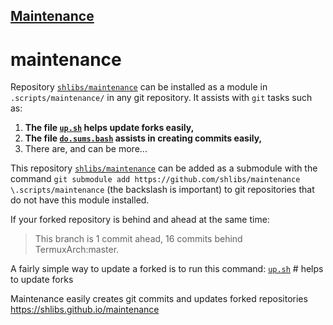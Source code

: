 ## [Maintenance](https://shlibs.github.io/maintenance/) 

# maintenance

Repository [`shlibs/maintenance`](https://github.com/shlibs/maintenance) can be installed as a module in `.scripts/maintenance/` in any git repository.  It assists with `git` tasks such as:
1) **The file [`up.sh`](https://github.com/shlibs/maintenance/blob/master/upr.sh) helps update forks easily,**
2) **The file [`do.sums.bash`](https://github.com/shlibs/maintenance/blob/master/do.sums.bash) assists in creating commits easily,**
3) There are, and can be more...

This repository [`shlibs/maintenance`](https://github.com/shlibs/maintenance) can be added as a submodule with the command `git submodule add https://github.com/shlibs/maintenance \.scripts/maintenance` (the backslash is important) to git repositories that do not have this module installed.

If your forked repository is behind and ahead at the same time:
> This branch is 1 commit ahead, 16 commits behind TermuxArch:master.

A fairly simple way to update a forked is to run this command:
[`up.sh`](https://github.com/shlibs/maintenance/blob/master/upr.sh) # helps to update forks

Maintenance easily creates git commits and updates forked repositories https://shlibs.github.io/maintenance
<!--maintenance README.md OEF-->
